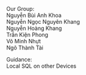 Our Group:</br>
Nguyễn Bùi Anh Khoa</br>
Nguyễn Ngọc Nguyên Khang</br>
Nguyễn Hoàng Khang</br>
Trần Kiện Phong</br>
Võ Minh Nhựt</br>
Ngô Thành Tài</br>

Guidance:</br> Local SQL on other Devices

